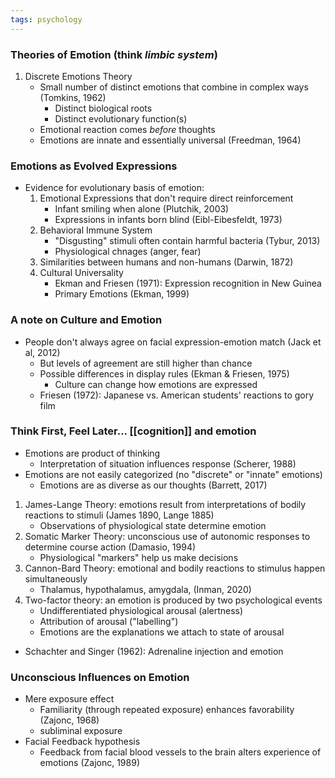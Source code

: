 ```yaml
---
tags: psychology
---
```


### Theories of Emotion (think *limbic system*)
1. Discrete Emotions Theory
	- Small number of distinct emotions that combine in complex ways (Tomkins, 1962)
		- Distinct biological roots
		- Distinct evolutionary function(s)
	- Emotional reaction comes *before* thoughts
	- Emotions are innate and essentially universal (Freedman, 1964)

### Emotions as Evolved Expressions
- Evidence for evolutionary basis of emotion:
	1. Emotional Expressions that don't require direct reinforcement
		- Infant smiling when alone (Plutchik, 2003)
		- Expressions in infants born blind (Eibl-Eibesfeldt, 1973)
	2. Behavioral Immune System
		- "Disgusting" stimuli often contain harmful bacteria (Tybur, 2013)
		- Physiological chnages (anger, fear)
	3. Similarities between humans and non-humans (Darwin, 1872)
	4. Cultural Universality
		- Ekman and Friesen (1971): Expression recognition in New Guinea
		- Primary Emotions (Ekman, 1999)

### A note on Culture and Emotion
- People don't always agree on facial expression-emotion match (Jack et al, 2012)
	- But levels of agreement are still higher than chance
	- Possible differences in display rules (Ekman & Friesen, 1975)
		- Culture can change how emotions are expressed
	- Friesen (1972): Japanese vs. American students' reactions to gory film

### Think First, Feel Later... [[cognition]] and emotion
- Emotions are product of thinking
	- Interpretation of situation influences response (Scherer, 1988)
- Emotions are not easily categorized (no "discrete" or "innate" emotions)
	- Emotions are as diverse as our thoughts (Barrett, 2017)

1. James-Lange Theory: emotions result from interpretations of bodily reactions to stimuli (James 1890, Lange 1885)
	- Observations of physiological state determine emotion
2. Somatic Marker Theory: unconscious use of autonomic responses to determine course action (Damasio, 1994)
	- Physiological "markers" help us make decisions
3. Cannon-Bard Theory: emotional and bodily reactions to stimulus happen simultaneously
	- Thalamus, hypothalamus, amygdala, (Inman, 2020)
4. Two-factor theory: an emotion is produced by two psychological events
	- Undifferentiated physiological arousal (alertness)
	- Attribution of arousal ("labelling")
	- Emotions are the explanations we attach to state of arousal
- Schachter and Singer (1962): Adrenaline injection and emotion

### Unconscious Influences on Emotion
- Mere exposure effect
	- Familiarity (through repeated exposure) enhances favorability (Zajonc, 1968)
	- subliminal exposure
- Facial Feedback hypothesis
	- Feedback from facial blood vessels to the brain alters experience of emotions (Zajonc, 1989)


